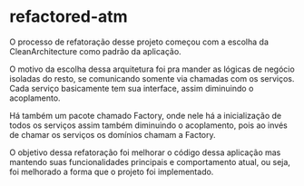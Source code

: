 # refactored-atm
O processo de refatoração desse projeto começou com a escolha da CleanArchitecture como padrão da aplicação.

O motivo da escolha dessa arquitetura foi pra mander as lógicas de negócio isoladas do resto, se comunicando somente via chamadas com os serviços. Cada serviço basicamente tem sua interface, assim diminuindo o acoplamento.

Há também um pacote chamado Factory, onde nele há a inicialização de todos os serviços assim também diminuindo o acoplamento, pois ao invés de chamar os serviços os domínios chamam a Factory.

O objetivo dessa refatoração foi melhorar o código dessa aplicação mas mantendo suas funcionalidades principais e comportamento atual, ou seja, foi melhorado a forma que o projeto foi implementado.